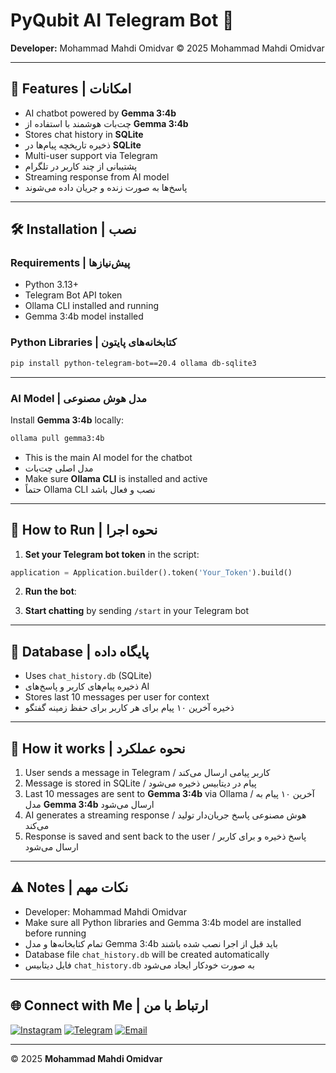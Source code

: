 # PyQubit AI Telegram Bot 🤖

**Developer:** Mohammad Mahdi Omidvar
© 2025 Mohammad Mahdi Omidvar

---

## 🌟 Features | امکانات

* AI chatbot powered by **Gemma 3:4b**
* چت‌بات هوشمند با استفاده از **Gemma 3:4b**
* Stores chat history in **SQLite**
* ذخیره تاریخچه پیام‌ها در **SQLite**
* Multi-user support via Telegram
* پشتیبانی از چند کاربر در تلگرام
* Streaming response from AI model
* پاسخ‌ها به صورت زنده و جریان داده می‌شوند

---

## 🛠️ Installation | نصب

### Requirements | پیش‌نیازها

* Python 3.13+
* Telegram Bot API token
* Ollama CLI installed and running
* Gemma 3:4b model installed

### Python Libraries | کتابخانه‌های پایتون

```bash
pip install python-telegram-bot==20.4 ollama db-sqlite3
```

---

### AI Model | مدل هوش مصنوعی

Install **Gemma 3:4b** locally:

```bash
ollama pull gemma3:4b
```

* This is the main AI model for the chatbot
* مدل اصلی چت‌بات
* Make sure **Ollama CLI** is installed and active
* حتماً Ollama CLI نصب و فعال باشد

---

## 🚀 How to Run | نحوه اجرا

1. **Set your Telegram bot token** in the script:

```python
application = Application.builder().token('Your_Token').build()
```

2. **Run the bot**:


3. **Start chatting** by sending `/start` in your Telegram bot

---

## 💾 Database | پایگاه داده

* Uses `chat_history.db` (SQLite)
* ذخیره پیام‌های کاربر و پاسخ‌های AI
* Stores last 10 messages per user for context
* ذخیره آخرین ۱۰ پیام برای هر کاربر برای حفظ زمینه گفتگو

---

## 📝 How it works | نحوه عملکرد

1. User sends a message in Telegram / کاربر پیامی ارسال می‌کند
2. Message is stored in SQLite / پیام در دیتابیس ذخیره می‌شود
3. Last 10 messages are sent to **Gemma 3:4b** via Ollama / آخرین ۱۰ پیام به مدل **Gemma 3:4b** ارسال می‌شود
4. AI generates a streaming response / هوش مصنوعی پاسخ جریان‌دار تولید می‌کند
5. Response is saved and sent back to the user / پاسخ ذخیره و برای کاربر ارسال می‌شود

---

## ⚠️ Notes | نکات مهم

* Developer: Mohammad Mahdi Omidvar
* Make sure all Python libraries and Gemma 3:4b model are installed before running
* تمام کتابخانه‌ها و مدل Gemma 3:4b باید قبل از اجرا نصب شده باشند
* Database file `chat_history.db` will be created automatically
* فایل دیتابیس `chat_history.db` به صورت خودکار ایجاد می‌شود

---

## 🌐 Connect with Me | ارتباط با من

[![Instagram](https://img.shields.io/badge/Instagram-E4405F?logo=instagram\&logoColor=white\&style=for-the-badge)](https://instagram.com/PyQubit)
[![Telegram](https://img.shields.io/badge/Telegram-26A5E4?logo=telegram\&logoColor=white\&style=for-the-badge)](https://t.me/PyQubit)
[![Email](https://img.shields.io/badge/Email-D14836?logo=gmail\&logoColor=white\&style=for-the-badge)](mailto:pyqubit@gmail.com)

---

© 2025 **Mohammad Mahdi Omidvar**
